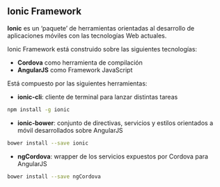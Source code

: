 ## Ionic Framework

**Ionic** es un ‘paquete’ de herramientas orientadas al desarrollo de aplicaciones móviles con las tecnologías Web actuales.

Ionic Framework está construido sobre las siguientes tecnologías:
* **Cordova** como herramienta de compilación
* **AngularJS** como Framework JavaScript

Está compuesto por las siguientes herramientas:
* **ionic-cli**: cliente de terminal para lanzar distintas tareas

```bash
npm install -g ionic
```
* **ionic-bower**: conjunto de directivas, servicios y estilos orientados a móvil desarrollados sobre AngularJS

```bash
bower install --save ionic
```
* **ngCordova**: wrapper de los servicios expuestos por Cordova para AngularJS

```bash
bower install --save ngCordova
```
